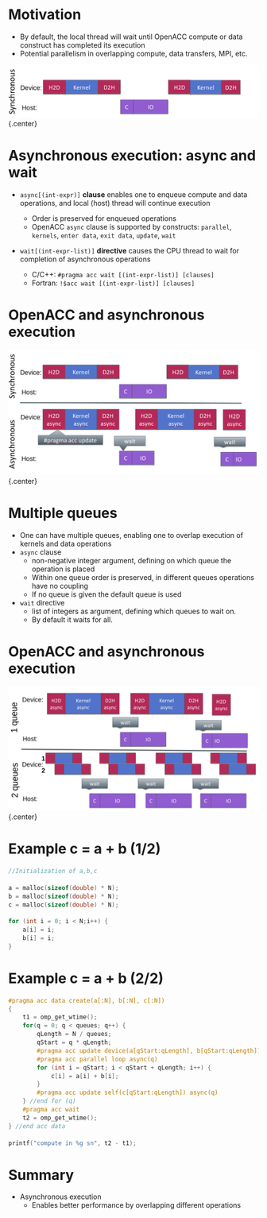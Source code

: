 # Motivation

- By default, the local thread will wait until OpenACC compute or data
  construct has completed its execution
- Potential parallelism in overlapping compute, data transfers, MPI,
  etc.

![](img/synchronous.png){.center}


# Asynchronous execution: async and wait

- `async[(int-expr)]` **clause** enables one to enqueue compute and
  data operations, and local (host) thread will continue execution
    - Order is preserved for enqueued operations
    - OpenACC `async` clause is supported by constructs:
     `parallel`, `kernels`,
     `enter data`, `exit data`,
     `update`, `wait`

- `wait[(int-expr-list)]` **directive** causes the CPU thread to wait for
  completion of asynchronous operations
    - C/C++: `#pragma acc wait [(int-expr-list)] [clauses]`
    - Fortran: `!$acc wait [(int-expr-list)] [clauses]`


# OpenACC and asynchronous execution

![](img/async.png){.center}


# Multiple queues

- One can have multiple queues, enabling one to overlap execution of
  kernels and data operations
- `async` clause
    - non-negative integer argument, defining on which queue the operation
      is placed
    - Within one queue order is preserved, in different queues operations
      have no coupling
    - If no queue is given the default queue is used
- `wait` directive
    - list of integers as argument, defining which queues to wait on.
    - By default it waits for all.


# OpenACC and asynchronous execution

![](img/2queues.png){.center}


# Example c = a + b (1/2)
```c
//Initialization of a,b,c

a = malloc(sizeof(double) * N);
b = malloc(sizeof(double) * N);
c = malloc(sizeof(double) * N);

for (int i = 0; i < N;i++) {
    a[i] = i;
    b[i] = i;
}
```
# Example c = a + b (2/2)

```c
#pragma acc data create(a[:N], b[:N], c[:N])
{
    t1 = omp_get_wtime();
    for(q = 0; q < queues; q++) {
        qLength = N / queues;
        qStart = q * qLength;
        #pragma acc update device(a[qStart:qLength], b[qStart:qLength]) async(q)
        #pragma acc parallel loop async(q)
        for (int i = qStart; i < qStart + qLength; i++) {
            c[i] = a[i] + b[i];
        }
        #pragma acc update self(c[qStart:qLength]) async(q)
    } //end for (q)
    #pragma acc wait
    t2 = omp_get_wtime();
} //end acc data

printf("compute in %g sn", t2 - t1);
```


# Summary

- Asynchronous execution
    - Enables better performance by overlapping different operations
